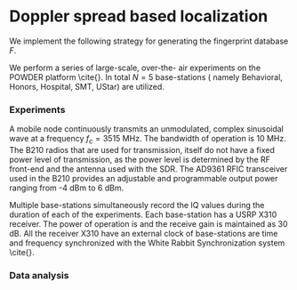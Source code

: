 # Doppler spread based localization
We implement the following strategy for generating the fingerprint database $F$. 

We perform a series of large-scale, over-the- air experiments on the POWDER platform \cite{}. In total $N=5$ base-stations ( namely Behavioral, Honors, Hospital, SMT, UStar) are utilized.  

### Experiments

A mobile node continuously transmits an unmodulated, complex sinusoidal wave at a frequency $f_c = 3515$ MHz. The bandwidth of operation is $10$ MHz. The B210 radios that are used for transmission, itself do not have a fixed power level of transmission, as the power level is determined by the RF front-end and the antenna used with the SDR. The AD9361 RFIC transceiver used in the B210 provides an adjustable and programmable output power ranging from -4 dBm to 6 dBm.

 Multiple base-stations simultaneously record the IQ values during the duration of each of the experiments. Each base-station has a USRP X310 receiver. The power of operation is and the receive gain is maintained as 30 dB. All the receiver X310 have an external clock of base-stations are time and frequency synchronized with the White Rabbit Synchronization system \cite{}.




<!--Measuring Doppler Spread using POWDER-->
<!--frequenices of operation-->
<!--calibration or synchorinization-->







### Data analysis


